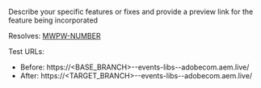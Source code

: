 Describe your specific features or fixes and provide a preview link for the feature being incorporated

Resolves: [MWPW-NUMBER](https://jira.corp.adobe.com/browse/MWPW-NUMBER)

Test URLs:
- Before: https://<BASE_BRANCH>--events-libs--adobecom.aem.live/
- After: https://<TARGET_BRANCH>--events-libs--adobecom.aem.live/
